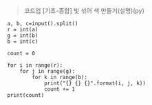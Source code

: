 
>코드업 [기초-종합] 빛 섞어 색 만들기(설명)(py)

```
a, b, c=input().split()
r = int(a)
g = int(b)  
b = int(c)  

count = 0 

for i in range(r):
    for j in range(g):
        for k in range(b):
            print("{} {} {}".format(i, j, k))
            count += 1
print(count)
```

